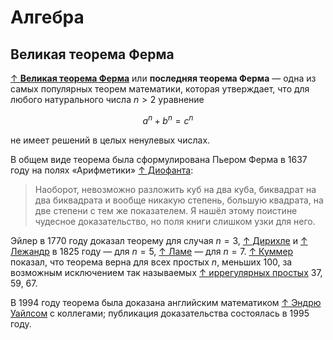# Алгебра

## Великая теорема Ферма

[↑ **Великая теорема Ферма**](https://ru.wikipedia.org/wiki/Великая_теорема_Ферма) или **последняя теорема Ферма** — одна из самых популярных теорем математики, которая утверждает, что для любого натурального числа $n > 2$ уравнение

$$a^n + b^n = c^n$$

не имеет решений в целых ненулевых числах.

В общем виде теорема была сформулирована Пьером Ферма в 1637 году на полях «Арифметики» [↑ Диофанта](https://ru.wikipedia.org/wiki/Диофант_Александрийский):

> Наоборот, невозможно разложить куб на два куба, биквадрат на два биквадрата и вообще никакую степень, большую квадрата, на две степени с тем же показателем. Я нашёл этому поистине чудесное доказательство, но поля книги слишком узки для него.

Эйлер в 1770 году доказал теорему для случая $n = 3$, [↑ Дирихле](https://ru.wikipedia.org/wiki/Дирихле,_Петер_Густав_Лежён) и [↑ Лежандр](https://ru.wikipedia.org/wiki/Лежандр,_Адриен_Мари) в 1825 году — для $n = 5$, [↑ Ламе](https://ru.wikipedia.org/wiki/Ламе,_Габриель) — для $n = 7$. [↑ Куммер](https://ru.wikipedia.org/wiki/Куммер,_Эрнст_Эдуард) показал, что теорема верна для всех простых $n$, меньших 100, за возможным исключением так называемых [↑ иррегулярных простых](https://ru.wikipedia.org/wiki/Регулярное_простое_число) 37, 59, 67.

В 1994 году теорема была доказана английским математиком [↑ Эндрю Уайлсом](https://ru.wikipedia.org/wiki/Уайлс,_Эндрю) с коллегами; публикация доказательства состоялась в 1995 году.
